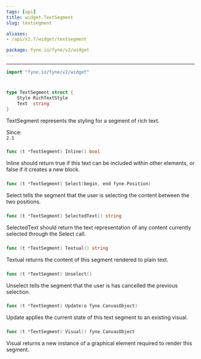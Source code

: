 ```yaml
---
tags: [api]
title: widget.TextSegment
slug: textsegment

aliases:
- /api/v2.7/widget/textsegment

package: fyne.io/fyne/v2/widget
---
```



---
```go
import "fyne.io/fyne/v2/widget"
```

#

###

```go
type TextSegment struct {
	Style RichTextStyle
	Text  string
}
```

TextSegment represents the styling for a segment of rich text.


<div class="since">Since: <code>
2.1</code></div>

###

```go
func (t *TextSegment) Inline() bool
```
Inline should return true if this text can be included within other elements, or false if it creates a new block.

###

```go
func (t *TextSegment) Select(begin, end fyne.Position)
```
Select tells the segment that the user is selecting the content between the two positions.

###

```go
func (t *TextSegment) SelectedText() string
```
SelectedText should return the text representation of any content currently selected through the Select call.

###

```go
func (t *TextSegment) Textual() string
```
Textual returns the content of this segment rendered to plain text.

###

```go
func (t *TextSegment) Unselect()
```
Unselect tells the segment that the user is has cancelled the previous selection.

###

```go
func (t *TextSegment) Update(o fyne.CanvasObject)
```
Update applies the current state of this text segment to an existing visual.

###

```go
func (t *TextSegment) Visual() fyne.CanvasObject
```
Visual returns a new instance of a graphical element required to render this segment.
